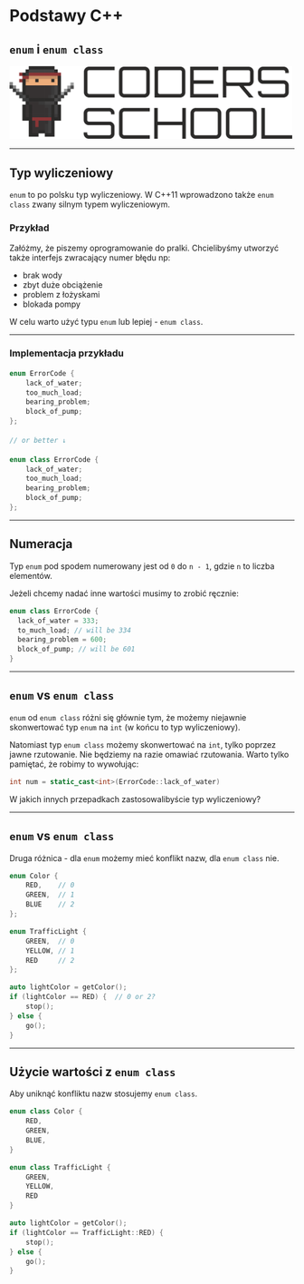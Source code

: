 <!-- .slide: data-background="#111111" -->

# Podstawy C++

## `enum` i `enum class`

<a href="https://coders.school">
    <img width="500" src="../img/coders_school_logo.png" alt="Coders School" class="plain">
</a>

___

## Typ wyliczeniowy

`enum` to po polsku typ wyliczeniowy.
W C++11 wprowadzono także `enum class` zwany silnym typem wyliczeniowym.

### Przykład <!-- .element: class="fragment fade-in" -->

Załóżmy, że piszemy oprogramowanie do pralki.
Chcielibyśmy utworzyć także interfejs zwracający numer błędu np:
<!-- .element: class="fragment fade-in" -->

* <!-- .element: class="fragment fade-in" --> brak wody
* <!-- .element: class="fragment fade-in" --> zbyt duże obciążenie
* <!-- .element: class="fragment fade-in" --> problem z łożyskami
* <!-- .element: class="fragment fade-in" --> blokada pompy

W celu warto użyć typu `enum` lub lepiej - `enum class`.
<!-- .element: class="fragment fade-in" -->

___

### Implementacja przykładu

```cpp
enum ErrorCode {
    lack_of_water;
    too_much_load;
    bearing_problem;
    block_of_pump;
};

// or better ↓

enum class ErrorCode {
    lack_of_water;
    too_much_load;
    bearing_problem;
    block_of_pump;
};
```

___

## Numeracja

Typ `enum` pod spodem numerowany jest od `0` do `n - 1`, gdzie `n` to liczba elementów.
<!-- .element: class="fragment fade-in" -->

Jeżeli chcemy nadać inne wartości musimy to zrobić ręcznie:
<!-- .element: class="fragment fade-in" -->

```cpp
enum class ErrorCode {
  lack_of_water = 333;
  to_much_load; // will be 334
  bearing_problem = 600;
  block_of_pump; // will be 601
}
```
<!-- .element: class="fragment fade-in" -->

___

## `enum` vs `enum class`

`enum` od `enum class` różni się głównie tym, że możemy niejawnie skonwertować typ `enum` na `int` (w końcu to typ wyliczeniowy).

Natomiast typ `enum class` możemy skonwertować na `int`, tylko poprzez jawne rzutowanie. Nie będziemy na razie omawiać rzutowania. Warto tylko
pamiętać, że robimy to wywołując:
<!-- .element: class="fragment fade-in" -->

```cpp
int num = static_cast<int>(ErrorCode::lack_of_water)
```
<!-- .element: class="fragment fade-in" -->

W jakich innych przepadkach zastosowalibyście typ wyliczeniowy?
<!-- .element: class="fragment fade-in" -->

___
<!-- .slide: style="font-size: 0.9em" -->

## `enum` vs `enum class`

Druga różnica - dla `enum` możemy mieć konflikt nazw, dla `enum class` nie.

```cpp
enum Color {
    RED,    // 0
    GREEN,  // 1
    BLUE    // 2
};
```
<!-- .element: class="fragment fade-in" -->

```cpp
enum TrafficLight {
    GREEN,  // 0
    YELLOW, // 1
    RED     // 2
};
```
<!-- .element: class="fragment fade-in" -->

```cpp
auto lightColor = getColor();
if (lightColor == RED) {  // 0 or 2?
    stop();
} else {
    go();
}
```
<!-- .element: class="fragment fade-in" -->

___
<!-- .slide: style="font-size: 0.9em" -->

## Użycie wartości z `enum class`

Aby uniknąć konfliktu nazw stosujemy `enum class`.

```cpp
enum class Color {
    RED,
    GREEN,
    BLUE,
}
```
<!-- .element: class="fragment fade-in" -->

```cpp
enum class TrafficLight {
    GREEN,
    YELLOW,
    RED
}
```
<!-- .element: class="fragment fade-in" -->

```cpp
auto lightColor = getColor();
if (lightColor == TrafficLight::RED) {
    stop();
} else {
    go();
}
```
<!-- .element: class="fragment fade-in" -->
